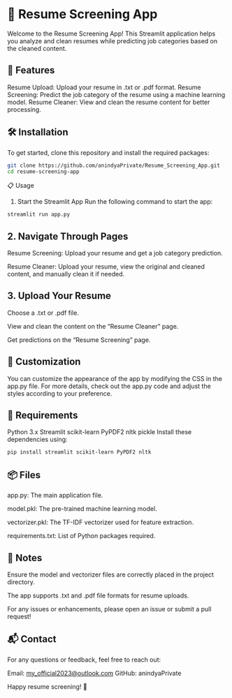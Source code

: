 # 📄 Resume Screening App
Welcome to the Resume Screening App! This Streamlit application helps you analyze and clean resumes while predicting job categories based on the cleaned content.

## 🚀 Features
Resume Upload: Upload your resume in .txt or .pdf format.
Resume Screening: Predict the job category of the resume using a machine learning model.
Resume Cleaner: View and clean the resume content for better processing.
## 🛠️ Installation
To get started, clone this repository and install the required packages:
~~~bash
git clone https://github.com/anindyaPrivate/Resume_Screening_App.git
cd resume-screening-app
~~~
📋 Usage
1. Start the Streamlit App
Run the following command to start the app:
~~~bash
streamlit run app.py
~~~
## 2. Navigate Through Pages

Resume Screening: Upload your resume and get a job category prediction.

Resume Cleaner: Upload your resume, view the original and cleaned content, and manually clean it if needed.

## 3. Upload Your Resume

Choose a .txt or .pdf file.

View and clean the content on the “Resume Cleaner” page.

Get predictions on the “Resume Screening” page.

## 🎨 Customization
You can customize the appearance of the app by modifying the CSS in the app.py file. For more details, check out the app.py code and adjust the styles according to your preference.

## 🔧 Requirements
Python 3.x
Streamlit
scikit-learn
PyPDF2
nltk
pickle
Install these dependencies using:
```bash
pip install streamlit scikit-learn PyPDF2 nltk
```
## 📦 Files

app.py: The main application file.

model.pkl: The pre-trained machine learning model.

vectorizer.pkl: The TF-IDF vectorizer used for feature extraction.

requirements.txt: List of Python packages required.
## 📝 Notes

Ensure the model and vectorizer files are correctly placed in the project directory.


The app supports .txt and .pdf file formats for resume uploads.

For any issues or enhancements, please open an issue or submit a pull request!

## 📬 Contact
For any questions or feedback, feel free to reach out:

Email: my_official2023@outlook.com
GitHub: anindyaPrivate

Happy resume screening! 🎉
